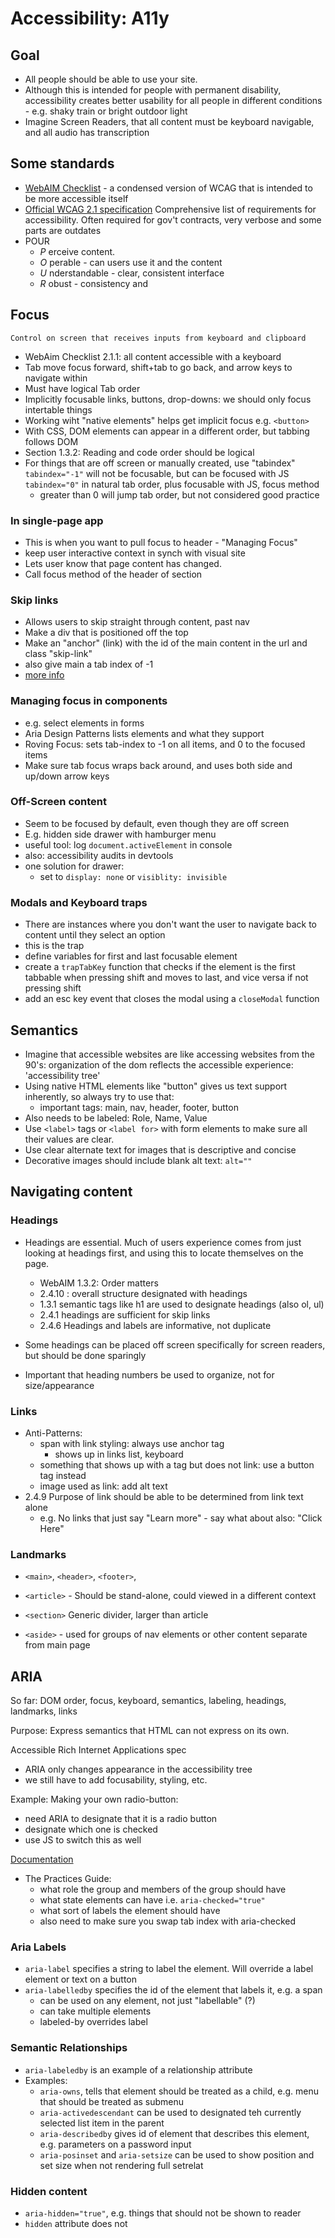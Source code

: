 # Accessibility: A11y

## Goal

- All people should be able to use your site.
- Although this is intended for people with permanent disability, accessibility creates better usability for all people in different conditions - e.g. shaky train or bright outdoor light
- Imagine Screen Readers, that all content must be keyboard navigable, and all audio has transcription

## Some standards

- [WebAIM Checklist](https://webaim.org/standards/wcag/checklist) - a condensed version of WCAG that is intended to be more accessible itself
- [Official WCAG 2.1 specification](https://www.w3.org/TR/WCAG21/) Comprehensive list of requirements for accessibility. Often required for gov't contracts, very verbose and some parts are outdates
- POUR
  - *P* erceive content.
  - *O* perable - can users use it and the content
  - *U* nderstandable - clear, consistent interface
  - *R* obust - consistency and

## Focus

  ``Control on screen that receives inputs from keyboard and clipboard``

 - WebAim Checklist 2.1.1: all content accessible with a keyboard
 - Tab move focus forward, shift+tab to go back, and arrow keys to navigate within
- Must have logical Tab order
- Implicitly focusable links, buttons, drop-downs: we should only focus intertable things
- Working wiht "native elements" helps get implicit focus
  e.g. ``<button>``
- With CSS, DOM elements can appear in a different order, but tabbing follows DOM
- Section 1.3.2: Reading and code order should be logical
- For things that are off screen or manually created, use "tabindex"
   ``tabindex="-1"`` will not be focusable, but can be focused with JS
   ``tabindex="0"`` in natural tab order, plus focusable with JS, focus method
   - greater than 0 will jump tab order, but not considered good practice

### In single-page app
  - This is when you want to pull focus to header - "Managing Focus"
  - keep user interactive context in synch with visual site
  - Lets user know that page content has changed.
  - Call focus method of the header of section

### Skip links

- Allows users to skip straight through content, past nav
- Make a div that is positioned off the top
- Make an "anchor" (link) with the id of the main content in the url and class "skip-link"
- also give main  a tab index of -1
- [more info](https://developers.google.com/web/updates/2016/03/focus-start-point?hl=en)

### Managing focus in components

- e.g. select elements in forms
- Aria Design Patterns lists elements and what they support
- Roving Focus: sets tab-index to  -1 on all items, and 0 to the focused items
- Make sure tab focus wraps back around, and uses both side and up/down arrow keys

### Off-Screen content

- Seem to be focused by default, even though they are off screen
- E.g. hidden side drawer with hamburger menu
- useful tool: log ```document.activeElement``` in console
- also: accessibility audits in devtools
- one solution for drawer:
  - set to ``display: none`` or ``visiblity: invisible``

### Modals and Keyboard traps

- There are instances where you don't want the user to navigate back to content until they select an option
- this is the trap
- define variables for first and last focusable element
- create a ```trapTabKey``` function that checks if the element is the first tabbable when pressing shift and moves to last, and vice versa if not pressing shift
- add an esc key event that closes the modal using a ``closeModal`` function


## Semantics

- Imagine that accessible websites are like accessing websites from the 90's: organization of the dom reflects the accessible experience: 'accessibility tree'
- Using native HTML elements like "button" gives us text support inherently, so always try to use that:
  - important tags: main, nav, header, footer, button
- Also needs to be labeled: Role, Name, Value
- Use ``<label>`` tags or ``<label for>`` with form elements to make sure all their values are clear.
- Use clear alternate text for images that is descriptive and concise
- Decorative images should include blank alt text: ``alt=""``


## Navigating content

### Headings
- Headings are essential. Much of users experience comes from just looking at headings first, and using this to locate themselves on the page.

  - WebAIM 1.3.2: Order matters
  - 2.4.10 : overall structure designated with headings
  - 1.3.1 semantic tags like h1 are used to designate headings (also ol, ul)
  - 2.4.1 headings are sufficient for skip links
  - 2.4.6 Headings and labels are informative, not duplicate

- Some headings can be placed off screen specifically for screen readers, but should be done sparingly
- Important that heading numbers be used to organize, not for size/appearance

### Links

- Anti-Patterns:
  - span with link styling: always use anchor tag
      - shows up in links list, keyboard
  - something that shows up with a tag but does not link: use a button tag instead
  - image used as link: add alt text
- 2.4.9 Purpose of link should be able to be determined from link text alone
  - e.g. No links that just say "Learn more" - say what about
    also: "Click Here"


### Landmarks

- ``<main>``, ``<header>``, ``<footer>``,

- ``<article>`` - Should be stand-alone, could viewed in a different context

- ``<section>`` Generic divider, larger than article

 - ``<aside>`` - used for groups of nav elements or other content separate from main page



## ARIA

So far: DOM order, focus, keyboard, semantics, labeling, headings, landmarks, links

Purpose: Express semantics that HTML can not express on its own.

Accessible Rich Internet Applications spec

- ARIA only changes appearance in the accessibility tree
- we still have to add focusability, styling, etc.

Example: Making your own radio-button:
  - need ARIA to designate that it is a radio button
  - designate which one is checked
  - use JS to switch this as well

[Documentation](https://www.w3.org/TR/wai-aria-practices-1.1/)

- The Practices Guide:
  - what role the group and members of the group should have
  - what state elements can have i.e. ```aria-checked="true"```
  - what sort of labels the element should have
  - also need to make sure you swap tab index with aria-checked

### Aria Labels
- ``aria-label`` specifies a string to label the element. Will override a label element or text on a button
- ``aria-labelledby`` specifies the id of the element that labels it, e.g. a span
  - can be used on any element, not just "labellable" (?)
  - can take multiple elements
  - labeled-by overrides label

### Semantic Relationships
- ``aria-labeledby`` is an example of a relationship attribute
- Examples:
  - ``aria-owns``, tells that element should be treated as a child, e.g. menu that should be treated as submenu
  - ``aria-activedescendant`` can be used to designated teh currently selected list item in the parent
  - ``aria-describedby`` gives id of element that describes this element, e.g. parameters on a password input
  - ``aria-posinset`` and ``aria-setsize`` can be used to show position and set size when not rendering full setrelat

### Hidden content
- ``aria-hidden="true"``, e.g. things that should not be shown to reader
- ``hidden`` attribute does not  
